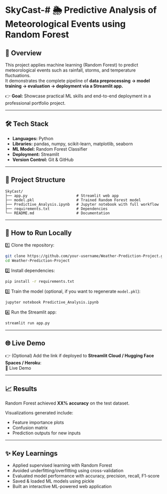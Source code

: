 # SkyCast-# 🌦️ Predictive Analysis of Meteorological Events using Random Forest

## 📌 Overview
This project applies machine learning (Random Forest) to predict meteorological events such as rainfall, storms, and temperature fluctuations.  
It demonstrates the complete pipeline of **data preprocessing → model training → evaluation → deployment via a Streamlit app.**

👉 **Goal:** Showcase practical ML skills and end-to-end deployment in a professional portfolio project.

---

## 🛠️ Tech Stack
- **Languages:** Python  
- **Libraries:** pandas, numpy, scikit-learn, matplotlib, seaborn  
- **ML Model:** Random Forest Classifier  
- **Deployment:** Streamlit  
- **Version Control:** Git & GitHub  

---

## 📂 Project Structure
```
SkyCast/
├── app.py                      # Streamlit web app
├── model.pkl                   # Trained Random Forest model
├── Predictive_Analysis.ipynb   # Jupyter notebook with full workflow
├── requirements.txt            # Dependencies
└── README.md                   # Documentation
```

---

## 🚀 How to Run Locally

1️⃣ Clone the repository:
```bash
git clone https://github.com/your-username/Weather-Prediction-Project.git
cd Weather-Prediction-Project
```

2️⃣ Install dependencies:
```bash
pip install -r requirements.txt
```

3️⃣ Train the model (optional, if you want to regenerate `model.pkl`):
```bash
jupyter notebook Predictive_Analysis.ipynb
```

4️⃣ Run the Streamlit app:
```bash
streamlit run app.py
```

---

## 🌐 Live Demo
👉 (Optional) Add the link if deployed to **Streamlit Cloud / Hugging Face Spaces / Heroku**:  
🔗 Live Demo  

---

## 📈 Results
Random Forest achieved **XX% accuracy** on the test dataset.  

Visualizations generated include:
- Feature importance plots  
- Confusion matrix  
- Prediction outputs for new inputs  

---

## ✨ Key Learnings
- Applied supervised learning with Random Forest  
- Avoided underfitting/overfitting using cross-validation  
- Evaluated model performance with accuracy, precision, recall, F1-score  
- Saved & loaded ML models using pickle  
- Built an interactive ML-powered web application  
